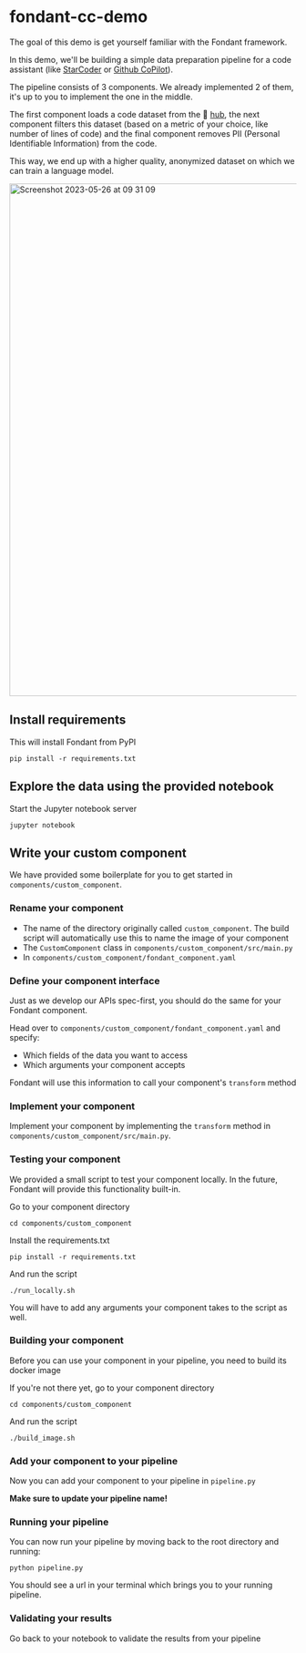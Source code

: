 # fondant-cc-demo

The goal of this demo is get yourself familiar with the Fondant framework.

In this demo, we'll be building a simple data preparation pipeline for a code assistant (like [StarCoder](https://huggingface.co/blog/starcoder) or [Github CoPilot](https://github.com/features/copilot)).

The pipeline consists of 3 components. We already implemented 2 of them, it's up to you to implement the one in the middle.

The first component loads a code dataset from the 🤗 [hub](https://huggingface.co/), the next component filters this dataset (based on a metric of your choice, like number of lines of code) and the final component removes PII (Personal Identifiable Information) from the code.

This way, we end up with a higher quality, anonymized dataset on which we can train a language model.

<img width="900" alt="Screenshot 2023-05-26 at 09 31 09" src="https://github.com/ml6team/fondant-cc-demo/assets/48327001/387ae2ff-27e2-400b-93fd-f55096854749">

## Install requirements

This will install Fondant from PyPI
```commandline
pip install -r requirements.txt
```

## Explore the data using the provided notebook

Start the Jupyter notebook server
```commandline
jupyter notebook
```

## Write your custom component

We have provided some boilerplate for you to get started in `components/custom_component`.

### Rename your component

- The name of the directory originally called `custom_component`. The build script will 
  automatically use this to name the image of your component
- The `CustomComponent` class in `components/custom_component/src/main.py`
- In `components/custom_component/fondant_component.yaml`

### Define your component interface

Just as we develop our APIs spec-first, you should do the same for your Fondant component.

Head over to `components/custom_component/fondant_component.yaml` and specify:
- Which fields of the data you want to access
- Which arguments your component accepts

Fondant will use this information to call your component's `transform` method

### Implement your component

Implement your component by implementing the `transform` 
method in `components/custom_component/src/main.py`.

### Testing your component

We provided a small script to test your component locally. In the future, Fondant will provide 
this functionality built-in.

Go to your component directory
```commandline
cd components/custom_component
```

Install the requirements.txt
```commandline
pip install -r requirements.txt
```

And run the script
```commandline
./run_locally.sh
```

You will have to add any arguments your component takes to the script as well.

### Building your component

Before you can use your component in your pipeline, you need to build its docker image

If you're not there yet, go to your component directory
```commandline
cd components/custom_component
```

And run the script
```commandline
./build_image.sh
```

### Add your component to your pipeline

Now you can add your component to your pipeline in `pipeline.py`

**Make sure to update your pipeline name!**

### Running your pipeline

You can now run your pipeline by moving back to the root directory and running:
```commandline
python pipeline.py
```

You should see a url in your terminal which brings you to your running pipeline.

### Validating your results

Go back to your notebook to validate the results from your pipeline
